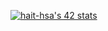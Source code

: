 <a href="https://www.facebook.com" target="_blank"><img src="https://badge.mediaplus.ma/greenbinary/hait-hsa" alt="hait-hsa's 42 stats" /></a>
